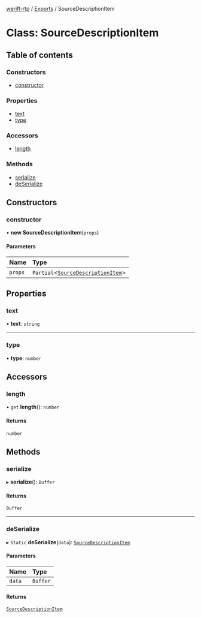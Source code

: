 [werift-rtp](../README.md) / [Exports](../modules.md) / SourceDescriptionItem

# Class: SourceDescriptionItem

## Table of contents

### Constructors

- [constructor](SourceDescriptionItem.md#constructor)

### Properties

- [text](SourceDescriptionItem.md#text)
- [type](SourceDescriptionItem.md#type)

### Accessors

- [length](SourceDescriptionItem.md#length)

### Methods

- [serialize](SourceDescriptionItem.md#serialize)
- [deSerialize](SourceDescriptionItem.md#deserialize)

## Constructors

### constructor

• **new SourceDescriptionItem**(`props`)

#### Parameters

| Name | Type |
| :------ | :------ |
| `props` | `Partial`<[`SourceDescriptionItem`](SourceDescriptionItem.md)\> |

## Properties

### text

• **text**: `string`

___

### type

• **type**: `number`

## Accessors

### length

• `get` **length**(): `number`

#### Returns

`number`

## Methods

### serialize

▸ **serialize**(): `Buffer`

#### Returns

`Buffer`

___

### deSerialize

▸ `Static` **deSerialize**(`data`): [`SourceDescriptionItem`](SourceDescriptionItem.md)

#### Parameters

| Name | Type |
| :------ | :------ |
| `data` | `Buffer` |

#### Returns

[`SourceDescriptionItem`](SourceDescriptionItem.md)
